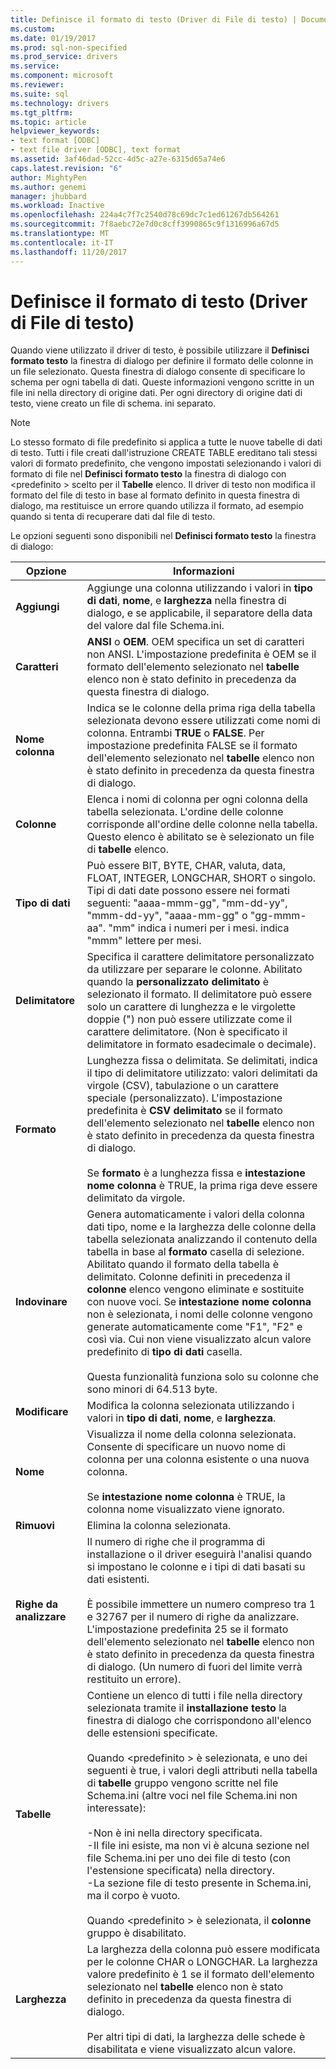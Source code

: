 ```yaml
---
title: Definisce il formato di testo (Driver di File di testo) | Documenti Microsoft
ms.custom: 
ms.date: 01/19/2017
ms.prod: sql-non-specified
ms.prod_service: drivers
ms.service: 
ms.component: microsoft
ms.reviewer: 
ms.suite: sql
ms.technology: drivers
ms.tgt_pltfrm: 
ms.topic: article
helpviewer_keywords:
- text format [ODBC]
- text file driver [ODBC], text format
ms.assetid: 3af46dad-52cc-4d5c-a27e-6315d65a74e6
caps.latest.revision: "6"
author: MightyPen
ms.author: genemi
manager: jhubbard
ms.workload: Inactive
ms.openlocfilehash: 224a4c7f7c2540d78c69dc7c1ed61267db564261
ms.sourcegitcommit: 7f8aebc72e7d0c8cff3990865c9f1316996a67d5
ms.translationtype: MT
ms.contentlocale: it-IT
ms.lasthandoff: 11/20/2017
---
```

# <a name="defining-text-format-text-file-driver"></a>Definisce il formato di testo (Driver di File di testo)
Quando viene utilizzato il driver di testo, è possibile utilizzare il **Definisci formato testo** la finestra di dialogo per definire il formato delle colonne in un file selezionato. Questa finestra di dialogo consente di specificare lo schema per ogni tabella di dati. Queste informazioni vengono scritte in un file ini nella directory di origine dati. Per ogni directory di origine dati di testo, viene creato un file di schema. ini separato.  
  
> [!NOTE]  
>  Lo stesso formato di file predefinito si applica a tutte le nuove tabelle di dati di testo. Tutti i file creati dall'istruzione CREATE TABLE ereditano tali stessi valori di formato predefinito, che vengono impostati selezionando i valori di formato di file nel **Definisci formato testo** la finestra di dialogo con \<predefinito > scelto per il **Tabelle** elenco. Il driver di testo non modifica il formato del file di testo in base al formato definito in questa finestra di dialogo, ma restituisce un errore quando utilizza il formato, ad esempio quando si tenta di recuperare dati dal file di testo.  
  
 Le opzioni seguenti sono disponibili nel **Definisci formato testo** la finestra di dialogo:  
  
|Opzione|Informazioni|  
|------------|-----------------|  
|**Aggiungi**|Aggiunge una colonna utilizzando i valori in **tipo di dati**, **nome**, e **larghezza** nella finestra di dialogo, e se applicabile, il separatore della data del valore dal file Schema.ini.|  
|**Caratteri**|**ANSI** o **OEM**. OEM specifica un set di caratteri non ANSI. L'impostazione predefinita è OEM se il formato dell'elemento selezionato nel **tabelle** elenco non è stato definito in precedenza da questa finestra di dialogo.|  
|**Nome colonna**|Indica se le colonne della prima riga della tabella selezionata devono essere utilizzati come nomi di colonna. Entrambi **TRUE** o **FALSE**. Per impostazione predefinita FALSE se il formato dell'elemento selezionato nel **tabelle** elenco non è stato definito in precedenza da questa finestra di dialogo.|  
|**Colonne**|Elenca i nomi di colonna per ogni colonna della tabella selezionata. L'ordine delle colonne corrisponde all'ordine delle colonne nella tabella. Questo elenco è abilitato se è selezionato un file di **tabelle** elenco.|  
|**Tipo di dati**|Può essere BIT, BYTE, CHAR, valuta, data, FLOAT, INTEGER, LONGCHAR, SHORT o singolo. Tipi di dati date possono essere nei formati seguenti: "aaaa-mmm-gg", "mm-dd-yy", "mmm-dd-yy", "aaaa-mm-gg" o "gg-mmm-aa". "mm" indica i numeri per i mesi. indica "mmm" lettere per mesi.|  
|**Delimitatore**|Specifica il carattere delimitatore personalizzato da utilizzare per separare le colonne. Abilitato quando la **personalizzato delimitato** è selezionato il formato. Il delimitatore può essere solo un carattere di lunghezza e le virgolette doppie (") non può essere utilizzate come il carattere delimitatore. (Non è specificato il delimitatore in formato esadecimale o decimale).|  
|**Formato**|Lunghezza fissa o delimitata. Se delimitati, indica il tipo di delimitatore utilizzato: valori delimitati da virgole (CSV), tabulazione o un carattere speciale (personalizzato). L'impostazione predefinita è **CSV delimitato** se il formato dell'elemento selezionato nel **tabelle** elenco non è stato definito in precedenza da questa finestra di dialogo.<br /><br /> Se **formato** è a lunghezza fissa e **intestazione nome colonna** è TRUE, la prima riga deve essere delimitato da virgole.|  
|**Indovinare**|Genera automaticamente i valori della colonna dati tipo, nome e la larghezza delle colonne della tabella selezionata analizzando il contenuto della tabella in base al **formato** casella di selezione. Abilitato quando il formato della tabella è delimitato. Colonne definiti in precedenza il **colonne** elenco vengono eliminate e sostituite con nuove voci. Se **intestazione nome colonna** non è selezionata, i nomi delle colonne vengono generate automaticamente come "F1", "F2" e così via. Cui non viene visualizzato alcun valore predefinito di **tipo di dati** casella.<br /><br /> Questa funzionalità funziona solo su colonne che sono minori di 64.513 byte.|  
|**Modificare**|Modifica la colonna selezionata utilizzando i valori in **tipo di dati**, **nome**, e **larghezza**.|  
|**Nome**|Visualizza il nome della colonna selezionata. Consente di specificare un nuovo nome di colonna per una colonna esistente o una nuova colonna.<br /><br /> Se **intestazione nome colonna** è TRUE, la colonna nome visualizzato viene ignorato.|  
|**Rimuovi**|Elimina la colonna selezionata.|  
|**Righe da analizzare**|Il numero di righe che il programma di installazione o il driver eseguirà l'analisi quando si impostano le colonne e i tipi di dati basati su dati esistenti.<br /><br /> È possibile immettere un numero compreso tra 1 e 32767 per il numero di righe da analizzare. L'impostazione predefinita 25 se il formato dell'elemento selezionato nel **tabelle** elenco non è stato definito in precedenza da questa finestra di dialogo. (Un numero di fuori del limite verrà restituito un errore).|  
|**Tabelle**|Contiene un elenco di tutti i file nella directory selezionata tramite il **installazione testo** la finestra di dialogo che corrispondono all'elenco delle estensioni specificate.<br /><br /> Quando \<predefinito > è selezionata, e uno dei seguenti è true, i valori degli attributi nella tabella di **tabelle** gruppo vengono scritte nel file Schema.ini (altre voci nel file Schema.ini non interessate):<br /><br /> -Non è ini nella directory specificata.<br />-Il file ini esiste, ma non vi è alcuna sezione nel file Schema.ini per uno dei file di testo (con l'estensione specificata) nella directory.<br />-La sezione file di testo presente in Schema.ini, ma il corpo è vuoto.<br /><br /> Quando \<predefinito > è selezionata, il **colonne** gruppo è disabilitato.|  
|**Larghezza**|La larghezza della colonna può essere modificata per le colonne CHAR o LONGCHAR. La larghezza valore predefinito è 1 se il formato dell'elemento selezionato nel **tabelle** elenco non è stato definito in precedenza da questa finestra di dialogo.<br /><br /> Per altri tipi di dati, la larghezza delle schede è disabilitata e viene visualizzato alcun valore.|
